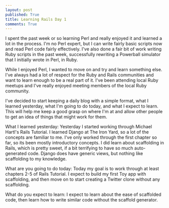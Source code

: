```yaml
---
layout: post
published: True
title: Learning Rails Day 1
comments: True
---
```

I spent the past week or so learning Perl and really enjoyed it and learned a lot in the process. I'm no Perl expert, but I can write fairly basic scripts now and read Perl code fairly effectively. I've also done a fair bit of work writing Ruby scripts in the past week, successfully rewriting a Powerball simulator that I initially wrote in Perl, in Ruby.

While I enjoyed Perl, I wanted to move on and try and learn something else. I've always had a lot of respect for the Ruby and Rails communities and want to learn enough to be a real part of it. I've been attending local Ruby meetups and I've really enjoyed meeting members of the local Ruby community.

I've decided to start keeping a daily blog with a simple format, what I learned yesterday, what I'm going to do today, and what I expect to learn. This will help me keep a good grasp on where I'm at and allow other people to get an idea of things that might work for them.



What I learned yesterday:
Yesterday I started working through Michael Hartl's Rails Tutorial. I learned Django at The Iron Yard, so a lot of the concepts are familiar to me. I've only worked through the first chapter so far, so its been mostly introductory concepts. I did learn about scaffolding in Rails, which is pretty sweet, if a bit terrifying to have so much auto-generated code. Django does have generic views, but nothing like scaffolding to my knowledge.


What are you going to do today:
Today my goal is to work through at least chapters 2-5 of Rails Tutorial. I expect to build my first Toy app with scaffolding, and then move on to start creating a Twitter clone without any scaffolding.


What do you expect to learn:
I expect to learn about the ease of scaffolded code, then learn how to write similar code without the scaffold generator.

